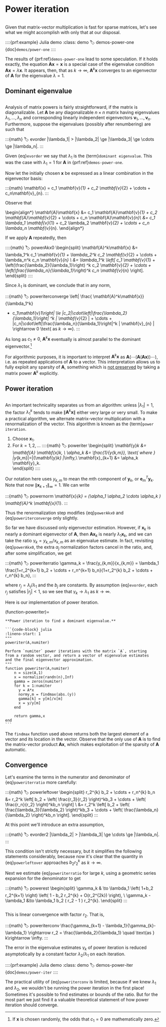 # Power iteration

```{index} sparse matrix
```

Given that matrix-vector multiplication is fast for sparse matrices, let's see what we might accomplish with only that at our disposal.

::::{prf:example} Julia demo
:class: demo
:label: demos-power-one
{doc}`demos/power-one`
::::

The results of {prf:ref}`demos-power-one` lead to some speculation. If it holds exactly, the equation $\mathbf{A}\mathbf{x} = \mathbf{x}$ is a special case of the eigenvalue condition $\mathbf{A}\mathbf{x} = \lambda \mathbf{x}$. It appears, then, that as $k\to\infty$, $\mathbf{A}^k \mathbf{x}$ converges to an eigenvector of $\mathbf{A}$ for the eigenvalue $\lambda=1$.

## Dominant eigenvalue

```{index} eigenvalue; dominant
```
Analysis of matrix powers is fairly straightforward, if the matrix is diagonalizable. Let $\mathbf{A}$ be any diagonalizable $n\times n$ matrix having eigenvalues $\lambda_1,\ldots,\lambda_n$ and corresponding linearly independent eigenvectors $\mathbf{v}_1,\ldots,\mathbf{v}_n$. Furthermore, suppose the eigenvalues (possibly after renumbering) are such that

:::{math}
:label: evorder
|\lambda_1| > |\lambda_2| \ge |\lambda_3| \ge \cdots \ge |\lambda_n|.
:::

Given {eq}`evorder` we say that $\lambda_1$ is the {term}`dominant eigenvalue`. This was the case with $\lambda_1=1$ for $\mathbf{A}$ in {prf:ref}`demos-power-one`.

Now let the initially chosen $\mathbf{x}$ be expressed as a linear combination in the eigenvector basis:

:::{math}
\mathbf{x} = c_1 \mathbf{v}_{1} + c_2 \mathbf{v}_{2} + \cdots + c_n\mathbf{v}_{n}.
:::

Observe that

\begin{align*}
\mathbf{A}\mathbf{x} &= c_1 \mathbf{A}\mathbf{v}_{1} + c_2 \mathbf{A}\mathbf{v}_{2} + \cdots + c_n \mathbf{A}\mathbf{v}_{n}\\
&= c_1 \lambda_1 \mathbf{v}_{1} + c_2 \lambda_2  \mathbf{v}_{2} +
\cdots + c_n \lambda_n \mathbf{v}_{n}.
\end{align*}

If we apply $\mathbf{A}$ repeatedly, then

::::{math}
:label: powerAkx0
\begin{split}
  \mathbf{A}^k\mathbf{x} &= \lambda_1^k c_1 \mathbf{v}_{1} + \lambda_2^k c_2
			\mathbf{v}_{2} + \cdots + \lambda_n^k c_n \mathbf{v}_{n}  \\
	&= \lambda_1^k \left[ c_1 \mathbf{v}_{1} +
		\left(\frac{\lambda_2}{\lambda_1}\right) ^k c_2
		\mathbf{v}_{2} + \cdots + \left(\frac{\lambda_n}{\lambda_1}\right)^k
		c_n \mathbf{v}_{n} \right].
\end{split}
::::

Since $\lambda_1$ is dominant, we conclude that in any norm,

:::{math}
:label: poweriterconverge
\left\| \frac{ \mathbf{A}^k\mathbf{x}}{\lambda_1^k}
- c_1\mathbf{v}_1\right\| \le |c_2|\cdot\left|\frac{\lambda_2}{\lambda_1}\right| ^k
\| \mathbf{v}_{2} \| + \cdots +  |c_n|\cdot\left|\frac{\lambda_n}{\lambda_1}\right|^k
\| \mathbf{v}_{n} \| \rightarrow 0 \text{ as $k\rightarrow \infty$}.
:::

As long as $c_1\neq 0$, $\mathbf{A}^k\mathbf{x}$ eventually is almost parallel to the dominant eigenvector.[^zeromeasure]

[^zeromeasure]: If $\mathbf{x}$ is chosen randomly, the odds that $c_1=0$ are mathematically zero.

For algorithmic purposes, it is important to interpret $\mathbf{A}^k\mathbf{x}$ as $\mathbf{A}\bigl( \cdots\bigl( \mathbf{A} (\mathbf{A}\mathbf{x})\bigl) \cdots\bigl)$, i.e. as repeated applications of $\mathbf{A}$ to a vector. This interpretation allows us to fully exploit any sparsity of $\mathbf{A}$, something which is [not preserved](demos/structure-fill.ipynb) by taking a matrix power $\mathbf{A}^k$ explicitly.

## Power iteration

```{index} power iteration
```
An important technicality separates us from an algorithm: unless $|\lambda_1|=1$, the factor $\lambda_1^k$ tends to make $\|\mathbf{A}^k\mathbf{x}\|$ either very large or very small. To make a practical algorithm, we alternate matrix-vector multiplication with a renormalization of the vector. This algorithm is known as the {term}`power iteration`.

1. Choose $\mathbf{x}_1$.
2. For $k=1,2,\ldots$
	::::{math}
    :label: poweriter
    \begin{split}
    \mathbf{y}_k &= \mathbf{A} \mathbf{x}_k, \\
    \alpha_k &= \frac{1}{y_{k,m}}, \text{ where } |y_{k,m}|=\|{\mathbf{y}_k} \|_\infty,\\
    \mathbf{x}_{k+1} &= \alpha_k \mathbf{y}_k.   
    \end{split}
	::::

Our notation here uses $y_{k,m}$ to mean the $m$th component of $\mathbf{y}_k$, or $\mathbf{e}_m^T\mathbf{y}_k$. Note that now $\| \mathbf{x}_{k+1}\|_\infty=1$. We can write

:::{math}
:label: powernorm
\mathbf{x}_{k} = (\alpha_1 \alpha_2 \cdots \alpha_k ) \mathbf{A}^k \mathbf{x}_{1}.
:::

Thus the renormalization step modifies {eq}`powerAkx0` and {eq}`poweriterconverge` only slightly.

So far we have discussed only eigenvector estimation. However, if $\mathbf{x}_k$ is nearly a dominant eigenvector of $\mathbf{A}$, then $\mathbf{A}\mathbf{x}_k$ is nearly $\lambda_1\mathbf{x}_k$, and we can take the ratio $\gamma_k=y_{k,m}/x_{k,m}$ as an eigenvalue estimate. In fact, revisiting {eq}`powerAkx0`, the extra $\alpha_j$ normalization factors cancel in the ratio, and, after some simplification, we get

:::{math}
:label: poweriterratio
\gamma_k = \frac{y_{k,m}}{x_{k,m}} = \lambda_1
\frac{1+r_2^{k+1} b_2 + \cdots +  r_n^{k+1} b_n}{1+r_2^{k} b_2 +  \cdots +  r_n^{k} b_n},
:::

where $r_j=\lambda_j/\lambda_1$ and the $b_j$ are constants. By assumption {eq}`evorder`, each $r_j$ satisfies $|r_j|<1$, so we see that $\gamma_k\rightarrow \lambda_1$ as $k\rightarrow\infty$.

Here is our implementation of power iteration.

(function-poweriter)=
````{proof:function} poweriter
**Power iteration to find a dominant eigenvalue.**

```{code-block} julia
:lineno-start: 1
"""
poweriter(A,numiter)

Perform `numiter` power iterations with the matrix `A`, starting
from a random vector, and return a vector of eigenvalue estimates
and the final eigenvector approximation.
"""
function poweriter(A,numiter)
    n = size(A,1)
    x = normalize(randn(n),Inf)
    gamma = zeros(numiter)
    for k = 1:numiter
      y = A*x
      normy,m = findmax(abs.(y))
      gamma[k] = y[m]/x[m]
      x = y/y[m]
    end

    return gamma,x
end
```
````

The `findmax` function used above returns both the largest element of a vector and its location in the vector. Observe that the only use of $\mathbf{A}$ is to find the matrix-vector product $\mathbf{A}\mathbf{x}$, which makes exploitation of the sparsity of $\mathbf{A}$ automatic.

## Convergence

Let's examine the terms in the numerator and denominator of {eq}`poweriterratio` more carefully:

:::{math}
:label: powerleftover
\begin{split}
r_2^{k} b_2 +  \cdots +  r_n^{k} b_n &= r_2^k \left[ b_2 + \left( \frac{r_3}{r_2} \right)^kb_3 + \cdots + \left( \frac{r_n}{r_2} \right)^kb_n \right] \\
&= r_2^k \left[ b_2 + \left( \frac{\lambda_3}{\lambda_2} \right)^kb_3 + \cdots + \left( \frac{\lambda_n}{\lambda_2} \right)^kb_n \right].
\end{split}
:::

At this point we'll introduce an extra assumption,

:::{math}
:label: evorder2
|\lambda_2| > |\lambda_3| \ge \cdots \ge |\lambda_n|.
:::

This condition isn't strictly necessary, but it simplifies the following statements considerably, because now it's clear that the quantity in {eq}`powerleftover` approaches $b_2 r_2^k$ as $k\rightarrow \infty$.

Next we estimate {eq}`poweriterratio` for large $k$, using a geometric series expansion for the denominator to get

:::{math}
:label: powerest
\begin{split}
\gamma_k & \to \lambda_1 \left( 1+b_2 r_2^{k+1} \right) \left( 1 - b_2 r_2^{k} + O(r_2^{2k}) \right), \\
\gamma_k - \lambda_1 &\to \lambda_1 b_2 (  r_2 - 1 ) r_2^{k}.
\end{split}
:::

```{index} convergence rate!linear
```
This is linear convergence with factor $r_2$. That is,

:::{math}
:label: poweriterconv
\frac{\gamma_{k+1} - \lambda_1}{\gamma_{k}-\lambda_1} \rightarrow r_2 = \frac{\lambda_2}{\lambda_1} \quad \text{as } k\rightarrow \infty.
:::

The error in the eigenvalue estimates $\gamma_k$ of power iteration is reduced asymptotically by a constant factor $\lambda_2/\lambda_1$ on each iteration.

::::{prf:example} Julia demo
:class: demo
:label: demos-power-iter
{doc}`demos/power-iter`
::::

The practical utility of {eq}`poweriterconv` is limited, because if we knew $\lambda_1$ and $\lambda_2$, we wouldn't be running the power iteration in the first place! Sometimes it's possible to find estimates or bounds of the ratio. But for the most part we just find it a valuable theoretical statement of how power iteration should converge.

<!-- \begin{exercises}
    \input{krylov/exercises/PowerIteration}
\end{exercises} -->

